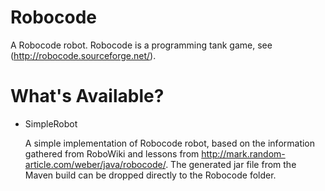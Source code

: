 # Robocode
A Robocode robot. Robocode is a programming tank game, see (http://robocode.sourceforge.net/).

# What's Available?
* SimpleRobot

  A simple implementation of Robocode robot, based on the information gathered from RoboWiki and lessons from http://mark.random-article.com/weber/java/robocode/. The generated jar file from the Maven build can be dropped directly to the Robocode folder.